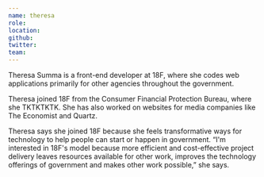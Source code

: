 ```yaml
---
name: theresa
role:
location:
github:
twitter:
team:
---
```


Theresa Summa is a front-end developer at 18F, where she codes web applications primarily for other agencies throughout the government.

Theresa joined 18F from the Consumer Financial Protection Bureau, where she TKTKTKTK. She has also worked on websites for media companies like The Economist and Quartz.

Theresa says she joined 18F because she feels transformative ways for technology to help people can start or happen in government. “I'm interested in 18F's model because more efficient and cost-effective project delivery leaves resources available for other work, improves the technology offerings of government and makes other work possible,” she says.
